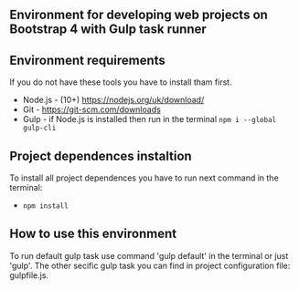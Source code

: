 ## Environment for developing web projects on Bootstrap 4 with Gulp task runner

## Environment requirements
If you do not have these tools you have to install tham first.
-	Node.js - (10+) https://nodejs.org/uk/download/
-	Git - https://git-scm.com/downloads
-	Gulp - if Node.js is installed then run in the terminal 
    `npm i --global gulp-cli` 

## Project dependences instaltion
To install all project dependences you have to run next command in the terminal:
-	`npm install`

## How to use this environment
To run default gulp task use command 'gulp default' in the terminal or just 'gulp'.
The other secific gulp task you can find in project configuration file: gulpfile.js.
